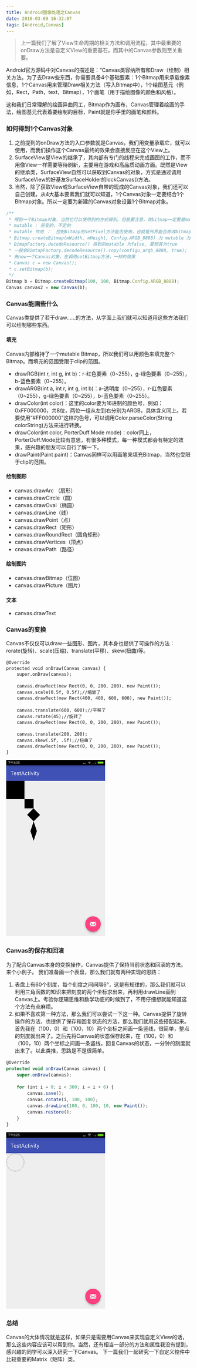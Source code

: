 ```yaml
---
title: Android图像处理之Canvas
date: 2016-03-09 16:32:07
tags: [Android,Canvas]
---
```

> 上一篇我们了解了View生命周期的相关方法和调用流程，其中最重要的onDraw方法是自定义View的重要基石。而其中的Canvas参数则至关重要。

Android官方源码中对Canvas的描述是：“Canvas类容纳所有和Draw（绘制）相关方法。为了去Draw些东西，你需要具备4个基础要素：1个Bitmap用来承载像素信息，1个Canvas用来管理Draw相关方法（写入Bitmap中），1个绘图基元（例如，Rect，Path，text，Bitmap），1个画笔（用于描绘图像的颜色和风格）。

这和我们日常理解的绘画异曲同工，Bitmap作为画布，Canvas管理着绘画的手法，绘图基元代表着要绘制的目标，Paint就是你手里的画笔和颜料。

### 如何得到1个Canvas对象
1. 之前提到的onDraw方法的入口参数就是Canvas，我们用变量承载它，就可以使用，而我们操作这个Canvas最终的效果会直接反应在这个View上。
2. SurfaceView是View的继承了，其内部有专门的线程来完成画图的工作，而不用像View一样需要等待刷新，主要用在游戏和高品质动画方面。既然是View的继承类，SurfaceView自然可以获取到Canvas的对象，方式是通过调用SurfaceView的好基友SurfaceHolder的lockCanvas()方法。
3. 当然，除了获取View或SurfaceView自带的现成的Canvas对象，我们还可以自己创建。从4大基本要素我们就可以知道，1个Canvas对象一定要结合1个Bitmap对象。所以一定要为新建的Canvas对象设置1个Bitmap对象。
```javascript
/**
 * 得到一个Bitmap对象，当然也可以使用别的方式得到。但是要注意，改bitmap一定要是mutable(异变的)
 * mutable : 易变的，不定的
 * mutable 作用 ：  控制bitmap的setPixel方法能否使用，也就是外界能否修改bitmap的像素。
 * Bitmap.createBitmap(mWidth, mHeight, Config.ARGB_8888) 为 mutable 为true
 * BimapFactory.decodeResource() 得到的mutable 为false, 要想其为true
 * 一般会BimtapFactory.decodeResource().copy(configu_argb_8888, true);
 * 先new一个Canvas对象，在调用setBitmap方法，一样的效果
 * Canvas c = new Canvas();
 * c.setBitmap(b);
 */
Bitmap b = Bitmap.createBitmap(100, 100, Bitmap.Config.ARGB_8888);
Canvas canvas2 = new Canvas(b);
```
### Canvas能画些什么
Canvas类提供了若干draw……的方法，从字面上我们就可以知道用这些方法我们可以绘制哪些东西。
#### 填充
Canvas内部维持了一个mutable Bitmap，所以我们可以用颜色来填充整个Bitmap。而填充的范围受限于clip的范围。

* drawRGB(int r, int g, int b)：r-红色要素（0~255），g-绿色要素（0~255），b-蓝色要素（0~255）。
* drawARGB(int a, int r, int g, int b)：a-透明度（0~255），r-红色要素（0~255），g-绿色要素（0~255），b-蓝色要素（0~255）。
* drawColor(int color)：这里的color要为16进制的颜色号，例如：0xFF000000，共8位，两位一组从左到右分别为ARGB，具体含义同上。若要使用“#FF000000”这样的色号，可以调用Color.parseColor(String colorString)方法来进行转换。
* drawColor(int color, PorterDuff.Mode mode)：color同上，PorterDuff.Mode比较有意思，有很多种模式，每一种模式都会有特定的效果，感兴趣的朋友可以自行了解一下。
* drawPaint(Paint paint)：Canvas同样可以用画笔来填充Bitmap，当然也受限于clip的范围。
#### 绘制图形
* canvas.drawArc （扇形）
* canvas.drawCircle（圆）
* canvas.drawOval（椭圆）
* canvas.drawLine（线）
* canvas.drawPoint（点）
* canvas.drawRect（矩形）
* canvas.drawRoundRect（圆角矩形）
* canvas.drawVertices（顶点）
* cnavas.drawPath（路径）
#### 绘制图片
* canvas.drawBitmap（位图）
* canvas.drawPicture（图片）
#### 文本
* canvas.drawText
### Canvas的变换
Canvas不仅仅可以draw一些图形、图片，其本身也提供了可操作的方法：rorate(旋转)、scale(压缩)、translate(平移)、skew(扭曲)等。
```javascrpit
@Override
protected void onDraw(Canvas canvas) {
    super.onDraw(canvas);

    canvas.drawRect(new Rect(0, 0, 200, 200), new Paint());
    canvas.scale(0.5f, 0.5f);//缩放了
    canvas.drawRect(new Rect(400, 400, 600, 600), new Paint());

    canvas.translate(600, 600);//平移了
    canvas.rotate(45);//旋转了
    canvas.drawRect(new Rect(0, 0, 200, 200), new Paint());

    canvas.translate(200, 200);
    canvas.skew(.5f, .5f);//扭曲了
    canvas.drawRect(new Rect(0, 0, 200, 200), new Paint());
}
```
![](/images/blog-20160309-1.png)
### Canvas的保存和回滚
为了配合Canvas本身的变换操作，Canvas提供了保持当前状态和回滚的方法。来个小例子。
我们准备画一个表盘，那么我们就有两种实现的思路：
1. 表盘上有60个刻度，每个刻度之间间隔6°，这是有规律的，那么我们就可以利用三角函数的知识来把刻度的两个坐标求出来，再利用drawLine画到Canvas上。考验你逻辑思维和数学功底的时候到了，不用仔细想就能知道这个方法有点麻烦。
2. 如果不喜欢第一种方法，那么我们可以尝试一下这一种。Canvas提供了旋转操作的方法，也提供了保存和回复状态的方法，那么我们就用这些搭配起来。首先我在（100，0）和（100，10）两个坐标之间画一条竖线，很简单，整点的刻度就出来了。之后先将Canvas的状态保存起来，在（100，0）和（100，10）两个坐标之间画一条竖线，回复Canvas的状态，一分钟的刻度就出来了。以此类推，思路是不是很简单。
```javascript
@Override
protected void onDraw(Canvas canvas) {
    super.onDraw(canvas);

    for (int i = 0; i < 360; i = i + 6) {
        canvas.save();
        canvas.rotate(i, 100, 100);
        canvas.drawLine(100, 0, 100, 10, new Paint());
        canvas.restore();
    }
}
```
![](/images/blog-20160309-2.png)
### 总结
Canvas的大体情况就是这样，如果只是需要用Canvas来实现自定义View的话，那么这些内容应该可以帮到你。当然，还有相当一部分的方法和属性我没有提到，感兴趣的同学可以深入研究一下Canvas。
下一篇我们一起研究一下自定义控件中比较重要的Matrix（矩阵）类。